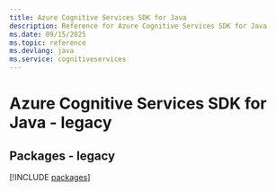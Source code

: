 ```yaml
---
title: Azure Cognitive Services SDK for Java
description: Reference for Azure Cognitive Services SDK for Java
ms.date: 09/15/2025
ms.topic: reference
ms.devlang: java
ms.service: cognitiveservices
---
```

# Azure Cognitive Services SDK for Java - legacy
## Packages - legacy
[!INCLUDE [packages](cognitive-services-index.md)]